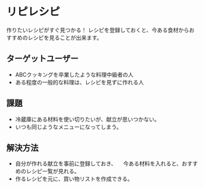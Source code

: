 # リピレシピ
作りたいレシピがすぐ見つかる！
レシピを登録しておくと、今ある食材からおすすめのレシピを見ることが出来ます。

## ターゲットユーザー
- ABCクッキングを卒業したような料理中級者の人
- ある程度の一般的な料理は、レシピを見ずに作れる人

## 課題
- 冷蔵庫にある材料を使い切りたいが、献立が思いつかない。
- いつも同じようなメニューになってしまう。

## 解決方法
- 自分が作れる献立を事前に登録しておき、
　今ある材料を入れると、おすすめのレシピ一覧が見れる。
- 作るレシピを元に、買い物リストを作成できる。





